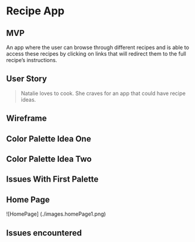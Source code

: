 # Recipe App

## MVP

An app where the user can browse through different recipes and is able to access these recipes by clicking on links that will redirect them to the full recipe’s instructions.

## User Story

> Natalie loves to cook. She craves for an app that could have recipe ideas.

## Wireframe


## Color Palette Idea One

## Color Palette Idea Two

## Issues With First Palette

## Home Page
![HomePage] (./images.homePage1.png)
## Issues encountered
